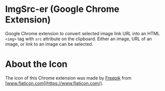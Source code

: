 # ImgSrc-er (Google Chrome Extension)
Google Chrome extension to convert selected image link URL into an HTML `<img>` tag with `src` attribute on the clipboard. Either an image, URL of an image, or link to an image can be selected.

# About the Icon
The icon of this Chrome extension was made by [Freepik](https://www.flaticon.com/authors/freepik) from [www.flaticon.com](https://www.flaticon.com/).